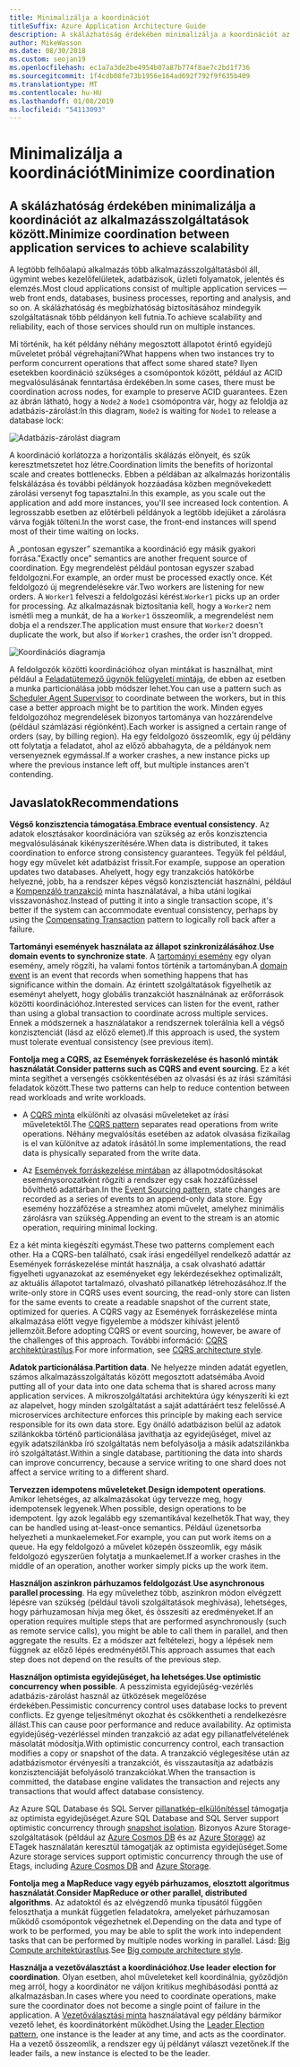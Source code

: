 ```yaml
---
title: Minimalizálja a koordinációt
titleSuffix: Azure Application Architecture Guide
description: A skálázhatóság érdekében minimalizálja a koordinációt az alkalmazásszolgáltatások között.
author: MikeWasson
ms.date: 08/30/2018
ms.custom: seojan19
ms.openlocfilehash: ec1a7a3de2be4954b07a87b774f8ae7c2bd1f736
ms.sourcegitcommit: 1f4cdb08fe73b1956e164ad692f792f9f635b409
ms.translationtype: MT
ms.contentlocale: hu-HU
ms.lasthandoff: 01/08/2019
ms.locfileid: "54113093"
---
```

# <a name="minimize-coordination"></a><span data-ttu-id="92c2d-103">Minimalizálja a koordinációt</span><span class="sxs-lookup"><span data-stu-id="92c2d-103">Minimize coordination</span></span>

## <a name="minimize-coordination-between-application-services-to-achieve-scalability"></a><span data-ttu-id="92c2d-104">A skálázhatóság érdekében minimalizálja a koordinációt az alkalmazásszolgáltatások között.</span><span class="sxs-lookup"><span data-stu-id="92c2d-104">Minimize coordination between application services to achieve scalability</span></span>

<span data-ttu-id="92c2d-105">A legtöbb felhőalapú alkalmazás több alkalmazásszolgáltatásból áll, úgymint webes kezelőfelületek, adatbázisok, üzleti folyamatok, jelentés és elemzés.</span><span class="sxs-lookup"><span data-stu-id="92c2d-105">Most cloud applications consist of multiple application services &mdash; web front ends, databases, business processes, reporting and analysis, and so on.</span></span> <span data-ttu-id="92c2d-106">A skálázhatóság és megbízhatóság biztosításához mindegyik szolgáltatásnak több példányon kell futnia.</span><span class="sxs-lookup"><span data-stu-id="92c2d-106">To achieve scalability and reliability, each of those services should run on multiple instances.</span></span>

<span data-ttu-id="92c2d-107">Mi történik, ha két példány néhány megosztott állapotot érintő egyidejű műveletet próbál végrehajtani?</span><span class="sxs-lookup"><span data-stu-id="92c2d-107">What happens when two instances try to perform concurrent operations that affect some shared state?</span></span> <span data-ttu-id="92c2d-108">Ilyen esetekben koordináció szükséges a csomópontok között, például az ACID megvalósulásának fenntartása érdekében.</span><span class="sxs-lookup"><span data-stu-id="92c2d-108">In some cases, there must be coordination across nodes, for example to preserve ACID guarantees.</span></span> <span data-ttu-id="92c2d-109">Ezen az ábrán látható, hogy a `Node2` a `Node1` csomópontra vár, hogy az feloldja az adatbázis-zárolást:</span><span class="sxs-lookup"><span data-stu-id="92c2d-109">In this diagram, `Node2` is waiting for `Node1` to release a database lock:</span></span>

![Adatbázis-zárolást diagram](./images/database-lock.svg)

<span data-ttu-id="92c2d-111">A koordináció korlátozza a horizontális skálázás előnyeit, és szűk keresztmetszetet hoz létre.</span><span class="sxs-lookup"><span data-stu-id="92c2d-111">Coordination limits the benefits of horizontal scale and creates bottlenecks.</span></span> <span data-ttu-id="92c2d-112">Ebben a példában az alkalmazás horizontális felskálázása és további példányok hozzáadása közben megnövekedett zárolási versenyt fog tapasztalni.</span><span class="sxs-lookup"><span data-stu-id="92c2d-112">In this example, as you scale out the application and add more instances, you'll see increased lock contention.</span></span> <span data-ttu-id="92c2d-113">A legrosszabb esetben az előtérbeli példányok a legtöbb idejüket a zárolásra várva fogják tölteni.</span><span class="sxs-lookup"><span data-stu-id="92c2d-113">In the worst case, the front-end instances will spend most of their time waiting on locks.</span></span>

<span data-ttu-id="92c2d-114">A „pontosan egyszer” szemantika a koordináció egy másik gyakori forrása.</span><span class="sxs-lookup"><span data-stu-id="92c2d-114">"Exactly once" semantics are another frequent source of coordination.</span></span> <span data-ttu-id="92c2d-115">Egy megrendelést például pontosan egyszer szabad feldolgozni.</span><span class="sxs-lookup"><span data-stu-id="92c2d-115">For example, an order must be processed exactly once.</span></span> <span data-ttu-id="92c2d-116">Két feldolgozó új megrendelésekre vár.</span><span class="sxs-lookup"><span data-stu-id="92c2d-116">Two workers are listening for new orders.</span></span> <span data-ttu-id="92c2d-117">A `Worker1` felveszi a feldolgozási kérést.</span><span class="sxs-lookup"><span data-stu-id="92c2d-117">`Worker1` picks up an order for processing.</span></span> <span data-ttu-id="92c2d-118">Az alkalmazásnak biztosítania kell, hogy a `Worker2` nem ismétli meg a munkát, de ha a `Worker1` összeomlik, a megrendelést nem dobja el a rendszer.</span><span class="sxs-lookup"><span data-stu-id="92c2d-118">The application must ensure that `Worker2` doesn't duplicate the work, but also if `Worker1` crashes, the order isn't dropped.</span></span>

![Koordinációs diagramja](./images/coordination.svg)

<span data-ttu-id="92c2d-120">A feldolgozók közötti koordinációhoz olyan mintákat is használhat, mint például a [Feladatütemező ügynök felügyeleti mintája][sas-pattern], de ebben az esetben a munka particionálása jobb módszer lehet.</span><span class="sxs-lookup"><span data-stu-id="92c2d-120">You can use a pattern such as [Scheduler Agent Supervisor][sas-pattern] to coordinate between the workers, but in this case a better approach might be to partition the work.</span></span> <span data-ttu-id="92c2d-121">Minden egyes feldolgozóhoz megrendelések bizonyos tartománya van hozzárendelve (például számlázási régiónként).</span><span class="sxs-lookup"><span data-stu-id="92c2d-121">Each worker is assigned a certain range of orders (say, by billing region).</span></span> <span data-ttu-id="92c2d-122">Ha egy feldolgozó összeomlik, egy új példány ott folytatja a feladatot, ahol az előző abbahagyta, de a példányok nem versenyeznek egymással.</span><span class="sxs-lookup"><span data-stu-id="92c2d-122">If a worker crashes, a new instance picks up where the previous instance left off, but multiple instances aren't contending.</span></span>

## <a name="recommendations"></a><span data-ttu-id="92c2d-123">Javaslatok</span><span class="sxs-lookup"><span data-stu-id="92c2d-123">Recommendations</span></span>

<span data-ttu-id="92c2d-124">**Végső konzisztencia támogatása**.</span><span class="sxs-lookup"><span data-stu-id="92c2d-124">**Embrace eventual consistency**.</span></span> <span data-ttu-id="92c2d-125">Az adatok elosztásakor koordinációra van szükség az erős konzisztencia megvalósulásának kikényszerítésére.</span><span class="sxs-lookup"><span data-stu-id="92c2d-125">When data is distributed, it takes coordination to enforce strong consistency guarantees.</span></span> <span data-ttu-id="92c2d-126">Tegyük fel például, hogy egy művelet két adatbázist frissít.</span><span class="sxs-lookup"><span data-stu-id="92c2d-126">For example, suppose an operation updates two databases.</span></span> <span data-ttu-id="92c2d-127">Ahelyett, hogy egy tranzakciós hatókörbe helyezné, jobb, ha a rendszer képes végső konzisztenciát használni, például a [Kompenzáló tranzakció][compensating-transaction] minta használatával, a hiba utáni logikai visszavonáshoz.</span><span class="sxs-lookup"><span data-stu-id="92c2d-127">Instead of putting it into a single transaction scope, it's better if the system can accommodate eventual consistency, perhaps by using the [Compensating Transaction][compensating-transaction] pattern to logically roll back after a failure.</span></span>

<span data-ttu-id="92c2d-128">**Tartományi események használata az állapot szinkronizálásához**.</span><span class="sxs-lookup"><span data-stu-id="92c2d-128">**Use domain events to synchronize state**.</span></span> <span data-ttu-id="92c2d-129">A [tartományi esemény][domain-event] egy olyan esemény, amely rögzíti, ha valami fontos történik a tartományban.</span><span class="sxs-lookup"><span data-stu-id="92c2d-129">A [domain event][domain-event] is an event that records when something happens that has significance within the domain.</span></span> <span data-ttu-id="92c2d-130">Az érintett szolgáltatások figyelhetik az eseményt ahelyett, hogy globális tranzakciót használnának az erőforrások közötti koordinációhoz.</span><span class="sxs-lookup"><span data-stu-id="92c2d-130">Interested services can listen for the event, rather than using a global transaction to coordinate across multiple services.</span></span> <span data-ttu-id="92c2d-131">Ennek a módszernek a használatakor a rendszernek tolerálnia kell a végső konzisztenciát (lásd az előző elemet).</span><span class="sxs-lookup"><span data-stu-id="92c2d-131">If this approach is used, the system must tolerate eventual consistency (see previous item).</span></span>

<span data-ttu-id="92c2d-132">**Fontolja meg a CQRS, az Események forráskezelése és hasonló minták használatát**.</span><span class="sxs-lookup"><span data-stu-id="92c2d-132">**Consider patterns such as CQRS and event sourcing**.</span></span> <span data-ttu-id="92c2d-133">Ez a két minta segíthet a versengés csökkentésében az olvasási és az írási számítási feladatok között.</span><span class="sxs-lookup"><span data-stu-id="92c2d-133">These two patterns can help to reduce contention between read workloads and write workloads.</span></span>

- <span data-ttu-id="92c2d-134">A [CQRS minta][cqrs-pattern] elkülöníti az olvasási műveleteket az írási műveletektől.</span><span class="sxs-lookup"><span data-stu-id="92c2d-134">The [CQRS pattern][cqrs-pattern] separates read operations from write operations.</span></span> <span data-ttu-id="92c2d-135">Néhány megvalósítás esetében az adatok olvasása fizikailag is el van különítve az adatok írásától.</span><span class="sxs-lookup"><span data-stu-id="92c2d-135">In some implementations, the read data is physically separated from the write data.</span></span>

- <span data-ttu-id="92c2d-136">Az [Események forráskezelése mintában][event-sourcing] az állapotmódosításokat eseménysorozatként rögzíti a rendszer egy csak hozzáfűzéssel bővíthető adattárban.</span><span class="sxs-lookup"><span data-stu-id="92c2d-136">In the [Event Sourcing pattern][event-sourcing], state changes are recorded as a series of events to an append-only data store.</span></span> <span data-ttu-id="92c2d-137">Egy esemény hozzáfőzése a streamhez atomi művelet, amelyhez minimális zárolásra van szükség.</span><span class="sxs-lookup"><span data-stu-id="92c2d-137">Appending an event to the stream is an atomic operation, requiring minimal locking.</span></span>

<span data-ttu-id="92c2d-138">Ez a két minta kiegészíti egymást.</span><span class="sxs-lookup"><span data-stu-id="92c2d-138">These two patterns complement each other.</span></span> <span data-ttu-id="92c2d-139">Ha a CQRS-ben található, csak írási engedéllyel rendelkező adattár az Események forráskezelése mintát használja, a csak olvasható adattár figyelheti ugyanazokat az eseményeket egy lekérdezésekhez optimalizált, az aktuális állapotot tartalmazó, olvasható pillanatkép létrehozásához.</span><span class="sxs-lookup"><span data-stu-id="92c2d-139">If the write-only store in CQRS uses event sourcing, the read-only store can listen for the same events to create a readable snapshot of the current state, optimized for queries.</span></span> <span data-ttu-id="92c2d-140">A CQRS vagy az Események forráskezelése minta alkalmazása előtt vegye figyelembe a módszer kihívást jelentő jellemzőit.</span><span class="sxs-lookup"><span data-stu-id="92c2d-140">Before adopting CQRS or event sourcing, however, be aware of the challenges of this approach.</span></span> <span data-ttu-id="92c2d-141">További információ: [CQRS architektúrastílus][cqrs-style].</span><span class="sxs-lookup"><span data-stu-id="92c2d-141">For more information, see [CQRS architecture style][cqrs-style].</span></span>

<span data-ttu-id="92c2d-142">**Adatok particionálása**.</span><span class="sxs-lookup"><span data-stu-id="92c2d-142">**Partition data**.</span></span>  <span data-ttu-id="92c2d-143">Ne helyezze minden adatát egyetlen, számos alkalmazásszolgáltatás között megosztott adatsémába.</span><span class="sxs-lookup"><span data-stu-id="92c2d-143">Avoid putting all of your data into one data schema that is shared across many application services.</span></span> <span data-ttu-id="92c2d-144">A mikroszolgáltatási architektúra úgy kényszeríti ki ezt az alapelvet, hogy minden szolgáltatást a saját adattáráért tesz felelőssé.</span><span class="sxs-lookup"><span data-stu-id="92c2d-144">A microservices architecture enforces this principle by making each service responsible for its own data store.</span></span> <span data-ttu-id="92c2d-145">Egy önálló adatbázison belül az adatok szilánkokba történő particionálása javíthatja az egyidejűséget, mivel az egyik adatszilánkba író szolgáltatás nem befolyásolja a másik adatszilánkba író szolgáltatást.</span><span class="sxs-lookup"><span data-stu-id="92c2d-145">Within a single database, partitioning the data into shards can improve concurrency, because a service writing to one shard does not affect a service writing to a different shard.</span></span>

<span data-ttu-id="92c2d-146">**Tervezzen idempotens műveleteket**.</span><span class="sxs-lookup"><span data-stu-id="92c2d-146">**Design idempotent operations**.</span></span> <span data-ttu-id="92c2d-147">Amikor lehetséges, az alkalmazásokat úgy tervezze meg, hogy idempotensek legyenek.</span><span class="sxs-lookup"><span data-stu-id="92c2d-147">When possible, design operations to be idempotent.</span></span> <span data-ttu-id="92c2d-148">Így azok legalább egy szemantikával kezelhetők.</span><span class="sxs-lookup"><span data-stu-id="92c2d-148">That way, they can be handled using at-least-once semantics.</span></span> <span data-ttu-id="92c2d-149">Például üzenetsorba helyezheti a munkaelemeket.</span><span class="sxs-lookup"><span data-stu-id="92c2d-149">For example, you can put work items on a queue.</span></span> <span data-ttu-id="92c2d-150">Ha egy feldolgozó a művelet közepén összeomlik, egy másik feldolgozó egyszerűen folytatja a munkaelemet.</span><span class="sxs-lookup"><span data-stu-id="92c2d-150">If a worker crashes in the middle of an operation, another worker simply picks up the work item.</span></span>

<span data-ttu-id="92c2d-151">**Használjon aszinkron párhuzamos feldolgozást**.</span><span class="sxs-lookup"><span data-stu-id="92c2d-151">**Use asynchronous parallel processing**.</span></span> <span data-ttu-id="92c2d-152">Ha egy művelethez több, aszinkron módon elvégzett lépésre van szükség (például távoli szolgáltatások meghívása), lehetséges, hogy párhuzamosan hívja meg őket, és összesíti az eredményeket.</span><span class="sxs-lookup"><span data-stu-id="92c2d-152">If an operation requires multiple steps that are performed asynchronously (such as remote service calls), you might be able to call them in parallel, and then aggregate the results.</span></span> <span data-ttu-id="92c2d-153">Ez a módszer azt feltételezi, hogy a lépések nem függnek az előző lépés eredményétől.</span><span class="sxs-lookup"><span data-stu-id="92c2d-153">This approach assumes that each step does not depend on the results of the previous step.</span></span>

<span data-ttu-id="92c2d-154">**Használjon optimista egyidejűséget, ha lehetséges**.</span><span class="sxs-lookup"><span data-stu-id="92c2d-154">**Use optimistic concurrency when possible**.</span></span> <span data-ttu-id="92c2d-155">A pesszimista egyidejűség-vezérlés adatbázis-zárolást használ az ütközések megelőzése érdekében.</span><span class="sxs-lookup"><span data-stu-id="92c2d-155">Pessimistic concurrency control uses database locks to prevent conflicts.</span></span> <span data-ttu-id="92c2d-156">Ez gyenge teljesítményt okozhat és csökkentheti a rendelkezésre állást.</span><span class="sxs-lookup"><span data-stu-id="92c2d-156">This can cause poor performance and reduce availability.</span></span> <span data-ttu-id="92c2d-157">Az optimista egyidejűség-vezérléssel minden tranzakció az adat egy pillanatfelvételének másolatát módosítja.</span><span class="sxs-lookup"><span data-stu-id="92c2d-157">With optimistic concurrency control, each transaction modifies a copy or snapshot of the data.</span></span> <span data-ttu-id="92c2d-158">A tranzakció véglegesítése után az adatbázismotor érvényesíti a tranzakciót, és visszautasítja az adatbázis konzisztenciáját befolyásoló tranzakciókat.</span><span class="sxs-lookup"><span data-stu-id="92c2d-158">When the transaction is committed, the database engine validates the transaction and rejects any transactions that would affect database consistency.</span></span>

<span data-ttu-id="92c2d-159">Az Azure SQL Database és SQL Server [pillanatkép-elkülönítéssel][sql-snapshot-isolation] támogatja az optimista egyidejűséget.</span><span class="sxs-lookup"><span data-stu-id="92c2d-159">Azure SQL Database and SQL Server support optimistic concurrency through [snapshot isolation][sql-snapshot-isolation].</span></span> <span data-ttu-id="92c2d-160">Bizonyos Azure Storage-szolgáltatások (például az [Azure Cosmos DB][cosmosdb-faq] és az [Azure Storage][storage-concurrency]) az ETagek használatán keresztül támogatják az optimista egyidejűséget.</span><span class="sxs-lookup"><span data-stu-id="92c2d-160">Some Azure storage services support optimistic concurrency through the use of Etags, including [Azure Cosmos DB][cosmosdb-faq] and [Azure Storage][storage-concurrency].</span></span>

<span data-ttu-id="92c2d-161">**Fontolja meg a MapReduce vagy egyéb párhuzamos, elosztott algoritmus használatát**.</span><span class="sxs-lookup"><span data-stu-id="92c2d-161">**Consider MapReduce or other parallel, distributed algorithms**.</span></span> <span data-ttu-id="92c2d-162">Az adatoktól és az elvégzendő munka típusától függően feloszthatja a munkát független feladatokra, amelyeket párhuzamosan működő csomópontok végezhetnek el.</span><span class="sxs-lookup"><span data-stu-id="92c2d-162">Depending on the data and type of work to be performed, you may be able to split the work into independent tasks that can be performed by multiple nodes working in parallel.</span></span> <span data-ttu-id="92c2d-163">Lásd: [Big Compute architektúrastílus][big-compute].</span><span class="sxs-lookup"><span data-stu-id="92c2d-163">See [Big compute architecture style][big-compute].</span></span>

<span data-ttu-id="92c2d-164">**Használja a vezetőválasztást a koordinációhoz**.</span><span class="sxs-lookup"><span data-stu-id="92c2d-164">**Use leader election for coordination**.</span></span> <span data-ttu-id="92c2d-165">Olyan esetben, ahol műveleteket kell koordinálnia, győződjön meg arról, hogy a koordinátor ne váljon kritikus meghibásodási ponttá az alkalmazásban.</span><span class="sxs-lookup"><span data-stu-id="92c2d-165">In cases where you need to coordinate operations, make sure the coordinator does not become a single point of failure in the application.</span></span> <span data-ttu-id="92c2d-166">A [Vezetőválasztási minta][leader-election] használatával egy példány bármikor vezető lehet, és koordinátorként működhet.</span><span class="sxs-lookup"><span data-stu-id="92c2d-166">Using the [Leader Election pattern][leader-election], one instance is the leader at any time, and acts as the coordinator.</span></span> <span data-ttu-id="92c2d-167">Ha a vezető összeomlik, a rendszer egy új példányt választ vezetőnek.</span><span class="sxs-lookup"><span data-stu-id="92c2d-167">If the leader fails, a new instance is elected to be the leader.</span></span>

<!-- links -->

[big-compute]: ../architecture-styles/big-compute.md
[compensating-transaction]: ../../patterns/compensating-transaction.md
[cqrs-style]: ../architecture-styles/cqrs.md
[cqrs-pattern]: ../../patterns/cqrs.md
[cosmosdb-faq]: /azure/cosmos-db/faq
[domain-event]: https://martinfowler.com/eaaDev/DomainEvent.html
[event-sourcing]: ../../patterns/event-sourcing.md
[leader-election]: ../../patterns/leader-election.md
[sas-pattern]: ../../patterns/scheduler-agent-supervisor.md
[sql-snapshot-isolation]: /sql/t-sql/statements/set-transaction-isolation-level-transact-sql
[storage-concurrency]: https://azure.microsoft.com/blog/managing-concurrency-in-microsoft-azure-storage-2/